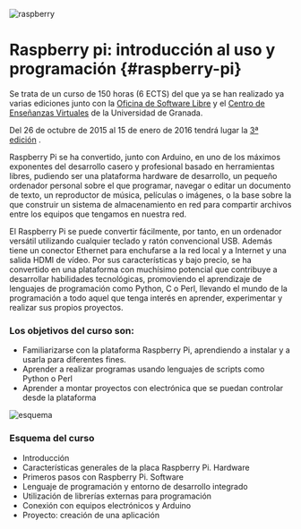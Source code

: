 ![raspberry](https://www.raspberrypi.org/wp-content/uploads/2015/08/raspberry-pi-logo.png)

[](#raspberry-pi)Raspberry pi: introducción al uso y programación {#raspberry-pi}
================================================================

Se trata de un curso de 150 horas (6 ECTS) del que ya se han realizado ya varias ediciones junto con la [Oficina de Software Libre](http://osl.ugr.es) y el [Centro de Enseñanzas Virtuales](http://cevug.ugr.es) de la Universidad de Granada.

Del 26 de octubre de 2015 al 15 de enero de 2016 tendrá lugar la [3ª edición](http://cevug.ugr.es/raspberry_pi/) . 

Raspberry Pi se ha convertido, junto con Arduino, en uno de los máximos exponentes del desarrollo casero y profesional basado en herramientas libres, pudiendo ser una plataforma hardware de desarrollo, un pequeño ordenador personal sobre el que programar, navegar o editar un documento de texto, un reproductor de música, películas o imágenes, o la base sobre la que construir un sistema de almacenamiento en red para compartir archivos entre los equipos que tengamos en nuestra red. 

El Raspberry Pi se puede convertir fácilmente, por tanto, en un ordenador versátil utilizando cualquier teclado y ratón convencional USB. Además tiene un conector Ethernet para enchufarse a la red local y a Internet y una salida HDMI de vídeo. Por sus características y bajo precio, se ha convertido en una plataforma con muchísimo potencial que contribuye a desarrollar habilidades tecnológicas, promoviendo el aprendizaje de lenguajes de programación como Python, C o Perl, llevando el mundo de la programación a todo aquel que tenga interés en aprender, experimentar y realizar sus propios proyectos. 

### Los objetivos del curso son: 

* Familiarizarse con la plataforma Raspberry Pi, aprendiendo a instalar y a usarla para
diferentes fines. 
* Aprender a realizar programas usando lenguajes de scripts como Python o Perl 
* Aprender a montar proyectos con electrónica que se puedan controlar desde la plataforma

![esquema](https://upload.wikimedia.org/wikipedia/en/thumb/c/c0/Drawing_of_Raspberry_Pi_model_B_rev2.svg/1280px-Drawing_of_Raspberry_Pi_model_B_rev2.svg.png)

### Esquema del curso

-   Introducción
-   Características generales de la placa Raspberry Pi. Hardware
-   Primeros pasos con Raspberry Pi. Software
-   Lenguaje de programación y entorno de desarrollo integrado
-   Utilización de librerías externas para programación
-   Conexión con equipos electrónicos y Arduino
-   Proyecto: creación de una aplicación

 
